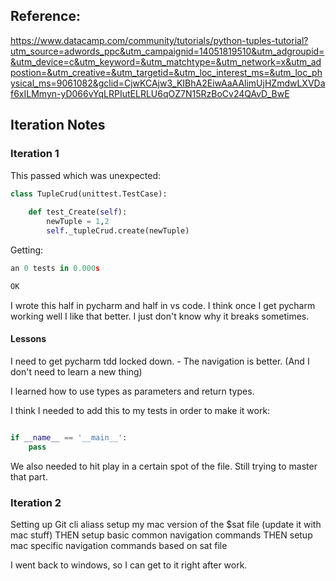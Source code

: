    ## Reference:
https://www.datacamp.com/community/tutorials/python-tuples-tutorial?utm_source=adwords_ppc&utm_campaignid=14051819510&utm_adgroupid=&utm_device=c&utm_keyword=&utm_matchtype=&utm_network=x&utm_adpostion=&utm_creative=&utm_targetid=&utm_loc_interest_ms=&utm_loc_physical_ms=9061082&gclid=CjwKCAjw3_KIBhA2EiwAaAAlimUjHZmdwLXVDaf6xILMmyn-yD066vYqLRPIutELRLU6qOZ7N15RzBoCv24QAvD_BwE




## Iteration Notes

### Iteration 1

This passed which was unexpected:
```python
class TupleCrud(unittest.TestCase):
    
    def test_Create(self):
        newTuple = 1,2
        self._tupleCrud.create(newTuple)
```

Getting:

```python
an 0 tests in 0.000s

OK
```

I wrote this half in pycharm and half in vs code. I think once I get pycharm working well I like that better. I just don't know why it breaks sometimes.

#### Lessons

I need to get pycharm tdd locked down.
    - The navigation is better. (And I don't need to learn a new thing)

I learned how to use types as parameters and return types.

I think I needed to add this to my tests in order to make it work:
```python

if __name__ == '__main__':
    pass
```

We also needed to hit play in a certain spot of the file. Still trying to master that part.

### Iteration 2

Setting up Git cli aliass
<NA> setup my mac version of the $sat file (update it with mac stuff)
THEN
setup basic common navigation commands
THEN
setup mac specific navigation commands based on sat file

I went back to windows, so I can get to it right after work.